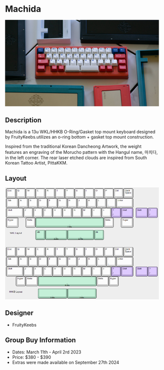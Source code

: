 # Machida

![](./Images/machida_cover.jpeg)

## Description
Machida is a 13u WKL/HHKB O-Ring/Gasket top mount keyboard designed by FruityKeebs.utilizes an o-ring bottom + gasket top mount construction.

Inspired from the traditional Korean Dancheong Artwork, the weight features an engraving of the Morucho pattern with the Hangul name, 마치다, in the left corner. The rear laser etched clouds are inspired from South Korean Tattoo Artist, PittaKKM.

## Layout
![](./Images/machida_layout.png)

## Designer
- FruityKeebs

## Group Buy Information
- Dates: March 11th - April 2rd 2023
- Price: $380 - $390
- Extras were made available on September 27th 2024
